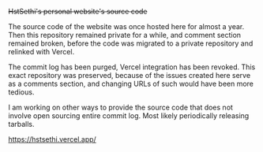 ~~HstSethi's personal website's source code~~

The source code of the website was once hosted here for almost a year. Then this repository remained private for a while, and comment section remained broken, before the code was migrated to a private repository and relinked with Vercel. 

The commit log has been purged, Vercel integration has been revoked. This exact repository was preserved, because of the issues created here serve as a comments section, and changing URLs of such would have been more tedious.

I am working on other ways to provide the source code that does not involve open sourcing entire commit log. Most likely periodically releasing tarballs.

https://hstsethi.vercel.app/
